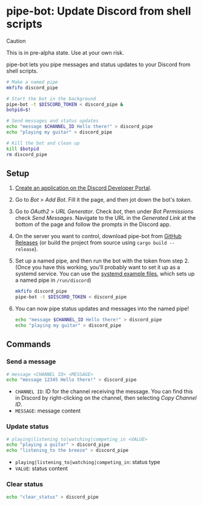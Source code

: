 # pipe-bot: Update Discord from shell scripts

> [!CAUTION]
> This is in pre-alpha state. Use at your own risk.

pipe-bot lets you pipe messages and status updates to your Discord from shell scripts.

```sh
# Make a named pipe
mkfifo discord_pipe

# Start the bot in the background
pipe-bot -t $DISCORD_TOKEN < discord_pipe &
botpid=$!

# Send messages and status updates
echo "message $CHANNEL_ID Hello there!" > discord_pipe
echo "playing my guitar" > discord_pipe

# Kill the bot and clean up
kill $botpid
rm discord_pipe
```

## Setup

 1. [Create an application on the Discord Developer Portal](https://discord.com/developers/applications).

 2. Go to _Bot_ > _Add Bot_. Fill it the page, and then jot down the bot's _token_.

 3. Go to _OAuth2_ > _URL Generator_. Check _bot_, then under _Bot Permissions_ check _Send Messages_. Navigate to the URL in the _Generated Link_ at the bottom of the page and follow the prompts in the Discord app.

 4. On the server you want to control, download pipe-bot from [GitHub Releases](https://github.com/forrestjacobs/pipe-bot/releases) (or build the project from source using `cargo build --release`).

 5. Set up a named pipe, and then run the bot with the token from step 2. (Once you have this working, you'll probably want to set it up as a systemd service. You can use the [systemd example files](./systemd/system/), which sets up a named pipe in `/run/discord`)

    ```sh
    mkfifo discord_pipe
    pipe-bot -t $DISCORD_TOKEN < discord_pipe
    ```

 6. You can now pipe status updates and messages into the named pipe!

    ```sh
    echo "message $CHANNEL_ID Hello there!" > discord_pipe
    echo "playing my guitar" > discord_pipe
    ```

## Commands

### Send a message

```sh
# message <CHANNEL ID> <MESSAGE>
echo "message 12345 Hello there!" > discord_pipe
```

* `CHANNEL ID`: ID for the channel receiving the message. You can find this in Discord by right-clicking on the channel, then selecting _Copy Channel ID_.
* `MESSAGE`: message content

### Update status

```sh
# playing|listening_to|watching|competing_in <VALUE>
echo "playing a guitar" > discord_pipe
echo "listening_to the breeze" > discord_pipe
```

* `playing|listening_to|watching|competing_in`: status type
* `VALUE`: status content

### Clear status

```sh
echo "clear_status" > discord_pipe
```
